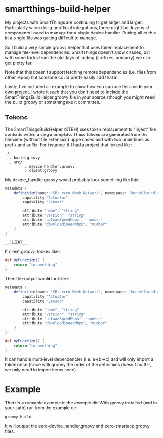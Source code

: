 # smartthings-build-helper

My projects with SmartThings are continuing to get larger and larger.  Particularly when doing unofficial integrations, there might be dozens of components I need to manage for a single device handler.  Putting all of this in a single file was getting difficult to manage.

So I build a very simple groovy helper that uses token replacement to manage file-level dependencies.  SmartThings doesn't allow classes, but with some tricks from the old days of coding (prefixes, primarily) we can get pretty far.

Note that this doesn't support fetching remote dependencies (i.e. files from other repos) but someone could pretty easily add that in.

Lastly, I've included an example to show how you can use this inside your own project.  I wrote it such that you don't need to include the SmartThingsBuildHelper.groovy file in your source (though you might need the build.groovy or something like it committed.)

## Tokens

The SmartThingsBuildHelper (STBH) uses token replacement to "inject" file contents within a single template.  These tokens are generated from the filename (without file extension) uppercased and with two underlines as prefix and suffix.  For instance, if I had a project that looked like:

```
 /
  . build.groovy
  . src/
         . device_handler.groovy
         . client.groovy 
```
 
My device_handler.groovy would probably look something like this:

```groovy
metadata {
    definition(name: "KB: eero Mesh Network", namespace: "kennelbound-smartthings/eero-unofficial", author: "Kennelbound") {
        capability "Actuator"
        capability "Sensor"

        attribute "name", "string"
        attribute "version", "string"
        attribute "uploadSpeedMbps", "number"
        attribute "downloadSpeedMbps", "number"
    }
}

__CLIENT__
```

If client.groovy, looked like:

```groovy
def myFunction() {
    return "dosomething"
}
```

Then the output would look like:

```groovy
metadata {
    definition(name: "KB: eero Mesh Network", namespace: "kennelbound-smartthings/eero-unofficial", author: "Kennelbound") {
        capability "Actuator"
        capability "Sensor"

        attribute "name", "string"
        attribute "version", "string"
        attribute "uploadSpeedMbps", "number"
        attribute "downloadSpeedMbps", "number"
    }
}

def myFunction() {
    return "dosomething"
}
```

It can handle multi-level dependencies (i.e. a->b->c) and will only import a token once (since with groovy the order of the definitions doesn't matter, we only need to import items once)

# Example
There's a runnable example in the example dir.  With groovy installed (and in your path) run from the example dir:

```bash
groovy build
```

It will output the eero-device_handler.groovy and eero-smartapp.groovy files.
